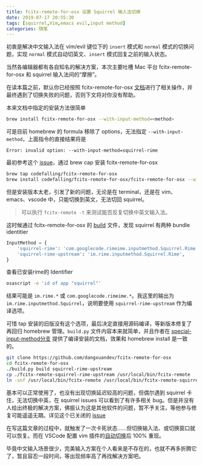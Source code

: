 ```yaml
---
title: fcitx-remote-for-osx 设置 Squirrel 输入法切换
date: 2019-07-17 20:55:30
tags: [squirrel,Vim,emacs evil,input method]
categories: 随笔
---
```


初衷是解决中文输入法在 vim/evil 键位下的 `insert` 模式和 `normal` 模式的切换问题，实现 `normal` 模式自动切英文、`insert` 模式回复之前的输入状态。

当然各编辑器都有各自知名的解决方案，本次主要吐槽 Mac 平台 fcitx-remote-for-osx 和 squirrel 输入法间的“摩擦”。

<!--more-->

在读本篇之前，默认你已经按照 fcitx-remote-for-osx [文档](https://github.com/xcodebuild/fcitx-remote-for-osx)进行了相关操作，并最终遇到了切换失败的问题，否则下文将对你没有帮助。

本来文档中指定的安装方法很简单
```sh
brew install fcitx-remote-for-osx --with-input-method=<method>
```

可是目前 homebrew 的 formula 移除了 options，无法指定 `--with-input-method`，上面指令的直接结果将是
```
Error: invalid option: --with-input-method=squirrel-rime
```

最初参考这个 [issue](https://github.com/xcodebuild/fcitx-remote-for-osx/issues/38#issuecomment-468114160)，通过 brew cap 安装 fcitx-remote-for-osx
```sh
brew tap codefalling/fcitx-remote-for-osx
brew install codefalling/fcitx-remote-for-osx/fcitx-remote-for-osx --with-squirrel-rime
```

但是安装版本太老，引发了新的问题，无论是在 terminal，还是在 vim、emacs、vscode 中，只能切换到英文，无法切回 squirrel。

> 可以执行 `fcitx-remote -t` 来测试能否反复切换中英文输入法。

这时候通过 fcitx-remote-for-osx 的 [build](https://github.com/xcodebuild/fcitx-remote-for-osx/blob/master/build.py) 文件，发现 squirrel 有两种 bundle identitier
```py
InputMethod = {
    'squirrel-rime': 'com.googlecode.rimeime.inputmethod.Squirrel.Rime',
    'squirrel-rime-upstream': 'im.rime.inputmethod.Squirrel.Rime',
}
```

查看已安装rime的 Identifier
```sh
osascript -e 'id of app "squirrel"'
```

结果可能是 `im.rime.*` 或 `com.googlecode.rimeime.*`。我这里的输出为 `im.rime.inputmethod.Squirrel`，说明要使用 `squirrel-rime-upstream` 作为编译选项。

可惜 tap 安装的旧版没有这个选项，最后决定直接用源码编译，等新版本修复了再回归 homebrew 管理。`build.py` 文件内容本来就简单，并且作者在 [special-input-method分支](https://github.com/xcodebuild/fcitx-remote-for-osx/tree/feature/special-input-method#install) 提供了编译安装的文档，效果和 homebrew install 是一致的。

```sh
git clone https://github.com/dangxuandev/fcitx-remote-for-osx
cd fcitx-remote-for-osx
./build.py build squirrel-rime-upstream
cp ./fcitx-remote-squirrel-rime-upstream /usr/local/bin/fcitx-remote
ln -snf /usr/local/bin/fcitx-remote /usr/local/bin/fcitx-remote-squirrel-rime
```

基本可以正常使用了，也没有出现切换延迟较高的问题，但偶尔遇到 squirrel 卡住，无法切换中英，在 squirrel issues 可以看到了有许多相关 bug。但是并没有人给出终极的解决方案，佛振认为这是其他软件的问题，暂不予关注，等他参与修复可能遥遥无期。详见这个已关闭的 [issue](https://github.com/rime/squirrel/issues/292)

在写这篇文章的过程中，就触发了一次卡死状态……但切换输入法、或切换窗口就可以恢复。而在 VSCode 配置 vim 插件的[自动切换](https://github.com/VSCodeVim/Vim#input-method)后 100% 重现。

毕竟中文输入场景很少，完美输入方案在个人看来是不存在的，也就不再多折腾它了，暂且容忍一段时间，等出现频率高了再找解决方案吧。
